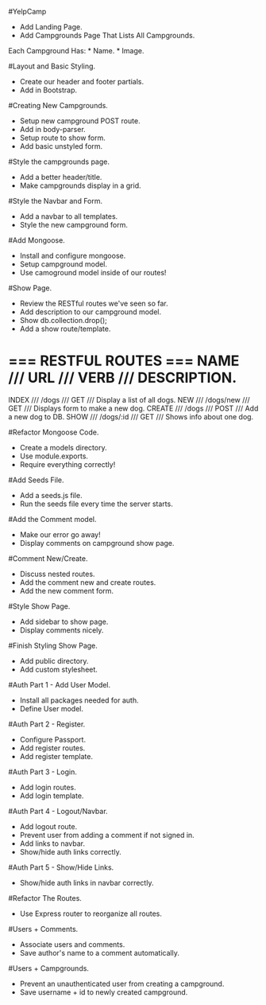 #YelpCamp

* Add Landing Page.
* Add Campgrounds Page That Lists All Campgrounds.

Each Campground Has:
    * Name.
    * Image.
    
#Layout and Basic Styling.

* Create our header and footer partials.
* Add in Bootstrap.

#Creating New Campgrounds.

* Setup new campground POST route.
* Add in body-parser.
* Setup route to show form.
* Add basic unstyled form.

#Style the campgrounds page.

* Add a better header/title.
* Make campgrounds display in a grid.

#Style the Navbar and Form.

* Add a navbar to all templates.
* Style the new campground form.

#Add Mongoose.

* Install and configure mongoose.
* Setup campground model.
* Use camoground model inside of our routes!

#Show Page.

* Review the RESTful routes we've seen so far.
* Add description to our campground model.
* Show db.collection.drop();
* Add a show route/template.



=== RESTFUL ROUTES ===
NAME    ///     URL         ///     VERB    ///     DESCRIPTION.
============================================================
INDEX   ///     /dogs       ///     GET     /// Display a list of all dogs.
NEW     ///     /dogs/new   ///     GET     /// Displays form to make a new dog.
CREATE  ///     /dogs       ///     POST    /// Add a new dog to DB.
SHOW    ///     /dogs/:id   ///     GET     /// Shows info about one dog.



#Refactor Mongoose Code.

* Create a models directory.
* Use module.exports.
* Require everything correctly!

#Add Seeds File.

* Add a seeds.js file.
* Run the seeds file every time the server starts.

#Add the Comment model.

* Make our error go away!
* Display comments on campground show page.

#Comment New/Create.

* Discuss nested routes.
* Add the comment new and create routes.
* Add the new comment form.

#Style Show Page.

* Add sidebar to show page.
* Display comments nicely.

#Finish Styling Show Page.

* Add public directory.
* Add custom stylesheet.

#Auth Part 1 - Add User Model.

* Install all packages needed for auth.
* Define User model.

#Auth Part 2 - Register.

* Configure Passport.
* Add register routes.
* Add register template.

#Auth Part 3 - Login.

* Add login routes.
* Add login template.

#Auth Part 4 - Logout/Navbar.

* Add logout route.
* Prevent user from adding a comment if not signed in.
* Add links to navbar.
* Show/hide auth links correctly.

#Auth Part 5 - Show/Hide Links.

* Show/hide auth links in navbar correctly.

#Refactor The Routes.

* Use Express router to reorganize all routes.

#Users + Comments.

* Associate users and comments.
* Save author's name to a comment automatically.

#Users + Campgrounds.

* Prevent an unauthenticated user from creating a campground.
* Save username + id to newly created campground.